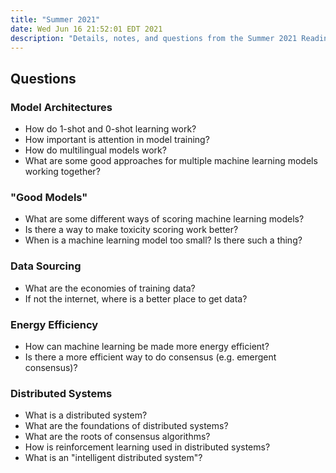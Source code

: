 ```yaml
---
title: "Summer 2021"
date: Wed Jun 16 21:52:01 EDT 2021
description: "Details, notes, and questions from the Summer 2021 Reading Group."
---
```


## Questions

### Model Architectures
- How do 1-shot and 0-shot learning work?
- How important is attention in model training?
- How do multilingual models work?
- What are some good approaches for multiple machine learning models working together?

### "Good Models"
- What are some different ways of scoring machine learning models?
- Is there a way to make toxicity scoring work better?
- When is a machine learning model too small? Is there such a thing?

### Data Sourcing
- What are the economies of training data?
- If not the internet, where is a better place to get data?

### Energy Efficiency
- How can machine learning be made more energy efficient?
- Is there a more efficient way to do consensus (e.g. emergent consensus)?

### Distributed Systems
- What is a distributed system?
- What are the foundations of distributed systems?
- What are the roots of consensus algorithms?
- How is reinforcement learning used in distributed systems?
- What is an "intelligent distributed system"?
